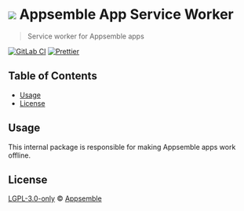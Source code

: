 # ![](https://gitlab.com/appsemble/appsemble/-/raw/0.35.3/config/assets/logo.svg) Appsemble App Service Worker

> Service worker for Appsemble apps

[![GitLab CI](https://gitlab.com/appsemble/appsemble/badges/0.35.3/pipeline.svg)](https://gitlab.com/appsemble/appsemble/-/releases/0.35.3)
[![Prettier](https://img.shields.io/badge/code_style-prettier-ff69b4.svg)](https://prettier.io)

## Table of Contents

- [Usage](#usage)
- [License](#license)

## Usage

This internal package is responsible for making Appsemble apps work offline.

## License

[LGPL-3.0-only](https://gitlab.com/appsemble/appsemble/-/blob/0.35.3/LICENSE.md) ©
[Appsemble](https://appsemble.com)
